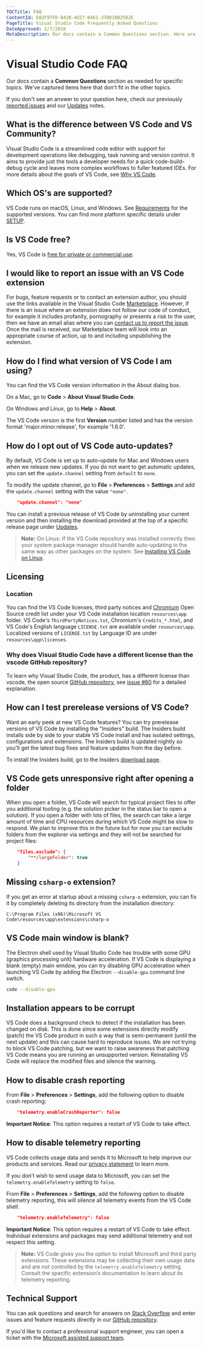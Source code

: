 ```yaml
---
TOCTitle: FAQ
ContentId: E02F97FD-842B-4D27-B461-37DD18B2582E
PageTitle: Visual Studio Code Frequently Asked Questions
DateApproved: 2/7/2018
MetaDescription: Our docs contain a Common Questions section. Here are items that don't fit in the other topics.
---
```


# Visual Studio Code FAQ

Our docs contain a **Common Questions** section as needed for specific topics. We've captured items here that don't fit in the other topics.

If you don't see an answer to your question here, check our previously [reported issues](https://github.com/microsoft/vscode/issues) and our [Updates](/updates) notes.

## What is the difference between VS Code and VS Community?

Visual Studio Code is a streamlined code editor with support for development operations like debugging, task running and version control. It aims to provide just the tools a developer needs for a quick code-build-debug cycle and leaves more complex workflows to fuller featured IDEs. For more details about the goals of VS Code, see [Why VS Code](/docs/editor/whyvscode.md).

## Which OS's are supported?

VS Code runs on macOS, Linux, and Windows. See [Requirements](requirements) for the supported versions. You can find more platform specific details under [SETUP](/docs/setup/setup-overview.md).

## Is VS Code free?

Yes, VS Code is [free for private or commercial use](https://code.visualstudio.com/license).

## I would like to report an issue with an VS Code extension

For bugs, feature requests or to contact an extension author, you should use the links available in the Visual Studio Code [Marketplace](https://marketplace.visualstudio.com/vscode).  However, if there is an issue where an extension does not follow our code of conduct, for example it includes profanity, pornography or presents a risk to the user, then we have an email alias where you can [contact us to report the issue](mailto:VSMarketplace@microsoft.com). Once the mail is received, our Marketplace team will look into an appropriate course of action, up to and including unpublishing the extension.

## How do I find what version of VS Code I am using?

You can find the VS Code version information in the About dialog box.

On a Mac, go to **Code** > **About Visual Studio Code**.

On Windows and Linux, go to **Help** > **About**.

The VS Code version is the first **Version** number listed and has the version format 'major.minor.release', for example '1.6.0'.

## How do I opt out of VS Code auto-updates?

By default, VS Code is set up to auto-update for Mac and Windows users when we release new updates. If you do not want to get automatic updates, you can set the `update.channel` setting from `default` to `none`.

To modify the update channel, go to **File** > **Preferences** > **Settings** and add the `update.channel` setting with the value `"none"`.

```json
    "update.channel": "none"
```

You can install a previous release of VS Code by uninstalling your current version and then installing the download provided at the top of a specific release page under [Updates](/updates).

>**Note:** On Linux: If the VS Code repository was installed correctly then your system package manager should handle auto-updating in the same way as other packages on the system. See [Installing VS Code on Linux](/docs/setup/linux.md#updates).

## Licensing

### Location

You can find the VS Code licenses, third party notices and [Chromium](https://www.chromium.org) Open Source credit list under your VS Code installation location `resources\app` folder. VS Code's `ThirdPartyNotices.txt`, Chromium's `Credits_*.html`, and VS Code's English language `LICENSE.txt` are available under `resources\app`. Localized versions of `LICENSE.txt` by Language ID are under `resources\app\licenses`.

### Why does Visual Studio Code have a different license than the vscode GitHub repository?

To learn why Visual Studio Code, the product, has a different license than vscode, the open source [GitHub repository](https://github.com/microsoft/vscode), see [issue #60](https://github.com/Microsoft/vscode/issues/60#issuecomment-161792005) for a detailed explanation.

## How can I test prerelease versions of VS Code?

Want an early peek at new VS Code features?  You can try prerelease versions of VS Code by installing the "Insiders" build.  The Insiders build installs side by side to your stable VS Code install and has isolated settings, configurations and extensions.  The Insiders build is updated nightly so you'll get the latest bug fixes and feature updates from the day before.

To install the Insiders build, go to the Insiders [download page](/insiders).

## VS Code gets unresponsive right after opening a folder

When you open a folder, VS Code will search for typical project files to offer you additional tooling (e.g. the solution picker in the status bar to open a solution). If you open a folder with lots of files, the search can take a large amount of time and CPU resources during which VS Code might be slow to respond. We plan to improve this in the future but for now you can exclude folders from the explorer via settings and they will not be searched for project files:

```json
    "files.exclude": {
        "**/largeFolder": true
    }
```

## Missing `csharp-o` extension?

If you get an error at startup about a missing `csharp-o` extension, you can fix it by completely deleting its directory from the installation directory:

```
C:\Program Files (x86)\Microsoft VS Code\resources\app\extensions\csharp-o
```

## VS Code main window is blank?

The Electron shell used by Visual Studio Code has trouble with some GPU (graphics processing unit) hardware acceleration. If VS Code is displaying a blank (empty) main window, you can try disabling GPU acceleration when launching VS Code by adding the Electron `--disable-gpu` command line switch.

```bash
code --disable-gpu
```

## Installation appears to be corrupt

VS Code does a background check to detect if the installation has been changed on disk. This is done since some extensions directly modify (patch) the VS Code product in such a way that is semi-permanent (until the next update) and this can cause hard to reproduce issues. We are not trying to block VS Code patching, but we want to raise awareness that patching VS Code means you are running an unsupported version. Reinstalling VS Code will replace the modified files and silence the warning.

## How to disable crash reporting

From **File** > **Preferences** > **Settings**, add the following option to disable crash reporting:

```json
    "telemetry.enableCrashReporter": false
```

**Important Notice**: This option requires a restart of VS Code to take effect.

## How to disable telemetry reporting

VS Code collects usage data and sends it to Microsoft to help improve our products and services.  Read our [privacy statement](https://go.microsoft.com/fwlink/?LinkID=528096&clcid=0x409) to learn more.

If you don’t wish to send usage data to Microsoft, you can set the `telemetry.enableTelemetry` setting to `false`.

From **File** > **Preferences** > **Settings**, add the following option to disable telemetry reporting, this will silence all telemetry events from the VS Code shell.

```json
    "telemetry.enableTelemetry": false
```

**Important Notice**: This option requires a restart of VS Code to take effect.  Individual extensions and packages may send additional telemetry and not respect this setting.

>**Note:** VS Code gives you the option to install Microsoft and third party extensions.  These extensions may be collecting their own usage data and are not controlled by the `telemetry.enableTelemetry` setting.  Consult the specific extension’s documentation to learn about its telemetry reporting.

## Technical Support

You can ask questions and search for answers on [Stack Overflow](https://stackoverflow.com/questions/tagged/vscode) and enter issues and feature requests directly in our [GitHub repository](https://github.com/Microsoft/vscode/blob/master/CONTRIBUTING.md).

If you'd like to contact a professional support engineer, you can open a ticket with the [Microsoft assisted support team](https://support.microsoft.com/en-us/assistedsupportproducts).
